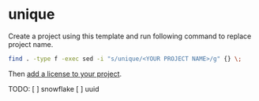 # unique

Create a project using this template and run following command to replace project name.

```Bash
find . -type f -exec sed -i "s/unique/<YOUR PROJECT NAME>/g" {} \;
```

Then [add a license to your project](https://docs.github.com/en/communities/setting-up-your-project-for-healthy-contributions/adding-a-license-to-a-repository).

TODO:
[ ] snowflake
[ ] uuid
